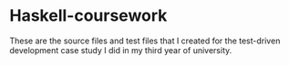 # Haskell-coursework
These are the source files and test files that I created for the test-driven development case study I did in my third year of university.
